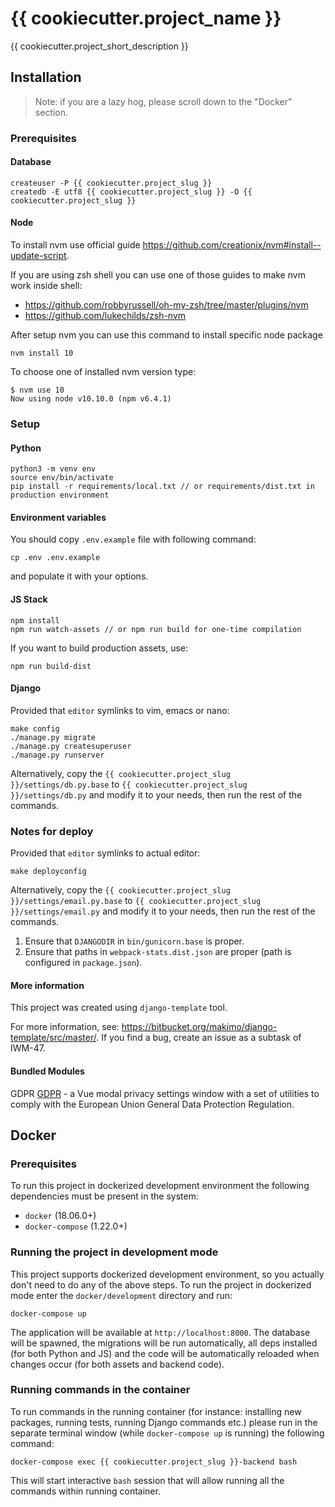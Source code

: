 # {{ cookiecutter.project_name }}

{{ cookiecutter.project_short_description }}

## Installation

> Note: if you are a lazy hog, please scroll down to the "Docker" section.

### Prerequisites

#### Database

```
createuser -P {{ cookiecutter.project_slug }}
createdb -E utf8 {{ cookiecutter.project_slug }} -O {{ cookiecutter.project_slug }}
```

#### Node
To install nvm use official guide https://github.com/creationix/nvm#install--update-script.

If you are using zsh shell you can use one of those guides to make nvm work inside shell:

* https://github.com/robbyrussell/oh-my-zsh/tree/master/plugins/nvm
* https://github.com/lukechilds/zsh-nvm

After setup nvm you can use this command to install specific node package
```
nvm install 10
```

To choose one of installed nvm version type:
```
$ nvm use 10
Now using node v10.10.0 (npm v6.4.1)
```

### Setup

#### Python
```
python3 -m venv env
source env/bin/activate
pip install -r requirements/local.txt // or requirements/dist.txt in production environment
```

#### Environment variables
You should copy `.env.example` file with following command:
```
cp .env .env.example
```
and populate it with your options.

#### JS Stack
```
npm install
npm run watch-assets // or npm run build for one-time compilation
```

If you want to build production assets, use:
```
npm run build-dist
```

#### Django

Provided that `editor` symlinks to vim, emacs or nano:

```
make config
./manage.py migrate
./manage.py createsuperuser
./manage.py runserver
```

Alternatively, copy the `{{ cookiecutter.project_slug }}/settings/db.py.base` to
`{{ cookiecutter.project_slug }}/settings/db.py` and modify it to your needs,
then run the rest of the commands.

### Notes for deploy

Provided that `editor` symlinks to actual editor:
```
make deployconfig
```

Alternatively, copy the `{{ cookiecutter.project_slug }}/settings/email.py.base` to
`{{ cookiecutter.project_slug }}/settings/email.py` and modify it to your needs,
then run the rest of the commands.

1. Ensure that `DJANGODIR` in `bin/gunicorn.base` is proper.
2. Ensure that paths in `webpack-stats.dist.json` are proper (path is
configured in `package.json`).


#### More information
This project was created using `django-template` tool.

For more information, see:
https://bitbucket.org/makimo/django-template/src/master/.
If you find a bug, create an issue as a subtask of IWM-47.

#### Bundled Modules

GDPR [GDPR](docs/GDPR.md) - a Vue modal privacy settings window with 
a set of utilities  to comply with the European Union General Data 
Protection Regulation.

## Docker

### Prerequisites

To run this project in dockerized development environment the following
dependencies must be present in the system:

* `docker` (18.06.0+)
* `docker-compose` (1.22.0+)

### Running the project in development mode

This project supports dockerized development environment, so you
actually don't need to do any of the above steps. To run the project in
dockerized mode enter the `docker/development` directory and run:

```
docker-compose up
```

The application will be available at `http://localhost:8000`. The
database will be spawned, the migrations will be run automatically, all
deps installed (for both Python and JS) and the code will be
automatically reloaded when changes occur (for both assets and backend code).

### Running commands in the container

To run commands in the running container (for instance: installing new
packages, running tests, running Django commands etc.) please run in the
separate terminal window (while `docker-compose up` is running) the
following command:

```
docker-compose exec {{ cookiecutter.project_slug }}-backend bash
```

This will start interactive `bash` session that will allow running all
the commands within running container.

